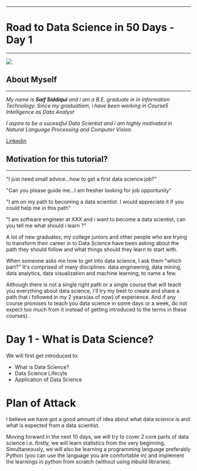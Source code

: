 ***
# Road to Data Science in 50 Days - Day 1
***
![](https://nearlearn.com/public/images/data-science-python-course-in-bangalore.jpg)

## About Myself
***

*My name is **Saif Siddiqui** and i am a B.E. graduate in in Information Technology. Since my graduatiom, i have been working in Course5 Intelligence as Data Analyst*

*I aspire to be a sucessful Data Scientist and i am highly motivated in Natural Language Processing and Computer Vision.*

<a href='https://www.linkedin.com/in/sidsaif/'> Linkedin </a>

## Motivation for this tutorial?
***

"I just need small advice...how to get a first data science job?"

"Can you please guide me...I am fresher looking for job opportunity"

"I am on my path to becoming a data scientist. I would appreciate it if you could help me in this path"

"I am software engineer at XXX and i want to become a data scientist, can you tell me what should i learn ?"

A lot of new graduates, my college juniors and other people who are trying to transform their career in to Data Science have been asking about the path they should follow and what things should they learn to start with.

When someone asks me how to get into data science, I ask them "which part?" It's comprised of many disciplines: data engineering, data mining, data analytics, data visualization and machine learning, to name a few.

Although there is not a single right path or a single course that will teach you everything about data science, i'll try my best to create and share a path that i followed in my 2 years(as of now) of experience. And if any course promises to teach you data science in some days or a week, do not expect too much from it instead of getting introduced to the terms in these courses).

# Day 1 - What is Data Science? 

We will first get introduced to:
<ul>
<li> What is Data Science? </li>
<li> Data Science Lifecyle </li>
<li> Application of Data Science </li> </ul>

# Plan of Attack 

I believe we have got a good amount of idea about what data science is and what is expected from a data scientist. 

Moving forward in the next 10 days, we will try to cover 2 core parts of data science i.e. firstly, we will learn statistics from the very beginning. Simultaneously, we will also be learning a programming language preferably Python (you can use the language you are comfortable in) and implement the learnings in python from scratch (without using inbuild libraries).


